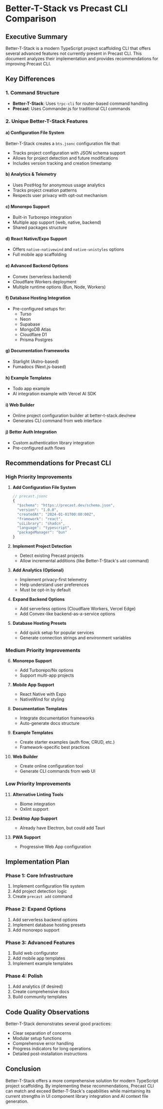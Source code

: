 # Better-T-Stack vs Precast CLI Comparison

## Executive Summary

Better-T-Stack is a modern TypeScript project scaffolding CLI that offers several advanced features not currently present in Precast CLI. This document analyzes their implementation and provides recommendations for improving Precast CLI.

## Key Differences

### 1. Command Structure

- **Better-T-Stack**: Uses `trpc-cli` for router-based command handling
- **Precast**: Uses Commander.js for traditional CLI commands

### 2. Unique Better-T-Stack Features

#### a) Configuration File System

Better-T-Stack creates a `bts.jsonc` configuration file that:

- Tracks project configuration with JSON schema support
- Allows for project detection and future modifications
- Includes version tracking and creation timestamp

#### b) Analytics & Telemetry

- Uses PostHog for anonymous usage analytics
- Tracks project creation patterns
- Respects user privacy with opt-out mechanism

#### c) Monorepo Support

- Built-in Turborepo integration
- Multiple app support (web, native, backend)
- Shared packages structure

#### d) React Native/Expo Support

- Offers `native-nativewind` and `native-unistyles` options
- Full mobile app scaffolding

#### e) Advanced Backend Options

- Convex (serverless backend)
- Cloudflare Workers deployment
- Multiple runtime options (Bun, Node, Workers)

#### f) Database Hosting Integration

- Pre-configured setups for:
  - Turso
  - Neon
  - Supabase
  - MongoDB Atlas
  - Cloudflare D1
  - Prisma Postgres

#### g) Documentation Frameworks

- Starlight (Astro-based)
- Fumadocs (Next.js-based)

#### h) Example Templates

- Todo app example
- AI integration example with Vercel AI SDK

#### i) Web Builder

- Online project configuration builder at better-t-stack.dev/new
- Generates CLI command from web interface

#### j) Better Auth Integration

- Custom authentication library integration
- Pre-configured auth flows

## Recommendations for Precast CLI

### High Priority Improvements

1. **Add Configuration File System**

   ```typescript
   // precast.jsonc
   {
     "$schema": "https://precast.dev/schema.json",
     "version": "1.0.0",
     "createdAt": "2024-01-01T00:00:00Z",
     "framework": "react",
     "uiLibrary": "shadcn",
     "language": "typescript",
     "packageManager": "bun"
   }
   ```

2. **Implement Project Detection**
   - Detect existing Precast projects
   - Allow incremental additions (like Better-T-Stack's `add` command)

3. **Add Analytics (Optional)**
   - Implement privacy-first telemetry
   - Help understand user preferences
   - Must be opt-in by default

4. **Expand Backend Options**
   - Add serverless options (Cloudflare Workers, Vercel Edge)
   - Add Convex-like backend-as-a-service options

5. **Database Hosting Presets**
   - Add quick setup for popular services
   - Generate connection strings and environment variables

### Medium Priority Improvements

6. **Monorepo Support**
   - Add Turborepo/Nx options
   - Support multi-app projects

7. **Mobile App Support**
   - React Native with Expo
   - NativeWind for styling

8. **Documentation Templates**
   - Integrate documentation frameworks
   - Auto-generate docs structure

9. **Example Templates**
   - Create starter examples (auth flow, CRUD, etc.)
   - Framework-specific best practices

10. **Web Builder**
    - Create online configuration tool
    - Generate CLI commands from web UI

### Low Priority Improvements

11. **Alternative Linting Tools**
    - Biome integration
    - Oxlint support

12. **Desktop App Support**
    - Already have Electron, but could add Tauri

13. **PWA Support**
    - Progressive Web App configuration

## Implementation Plan

### Phase 1: Core Infrastructure

1. Implement configuration file system
2. Add project detection logic
3. Create `precast add` command

### Phase 2: Expand Options

1. Add serverless backend options
2. Implement database hosting presets
3. Add monorepo support

### Phase 3: Advanced Features

1. Build web configurator
2. Add mobile app templates
3. Implement example templates

### Phase 4: Polish

1. Add analytics (if desired)
2. Create comprehensive docs
3. Build community templates

## Code Quality Observations

Better-T-Stack demonstrates several good practices:

- Clear separation of concerns
- Modular setup functions
- Comprehensive error handling
- Progress indicators for long operations
- Detailed post-installation instructions

## Conclusion

Better-T-Stack offers a more comprehensive solution for modern TypeScript project scaffolding. By implementing these recommendations, Precast CLI can match and exceed Better-T-Stack's capabilities while maintaining its current strengths in UI component library integration and AI context file generation.
